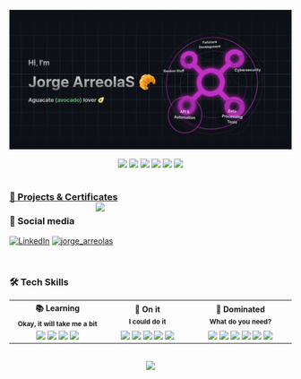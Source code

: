 <a href="https://jorge.arreola.studio"><img src="cover.png"/></a>

<div align="center">
  <img src="https://img.shields.io/badge/Manjaro-35BF5C?style=for-the-badge&logo=Manjaro&logoColor=white"/>
  <img src="https://img.shields.io/badge/NeoVim-%2357A143.svg?&style=for-the-badge&logo=neovim&logoColor=white"/>
  <img src="https://img.shields.io/badge/oh_my_zsh-1A2C34?style=for-the-badge&logo=ohmyzsh&logoColor=white"/>
  <img src="https://img.shields.io/badge/Brave-FF1B2D?style=for-the-badge&logo=Brave&logoColor=white"/>
  <img src="https://img.shields.io/badge/Jupyter-F37626.svg?&style=for-the-badge&logo=Jupyter&logoColor=white"/>
  <img src="https://img.shields.io/badge/Obsidian-%23483699.svg?style=for-the-badge&logo=obsidian&logoColor=white"/>
</div>

<br/>

### [🔰 Projects & Certificates](https://jorge.arreola.studio)  <img width="350" align='right' src="https://github-readme-stats.vercel.app/api?username=arreola-as-exe&theme=transparent&count_private=true&show_icons=true&include_all_commits=true&hide_rank=true&hide_border=true&a=b">

### 🥂 Social media

[![LinkedIn](https://img.shields.io/badge/linkedin-%230077B5.svg?style=for-the-badge&logo=linkedin&logoColor=white)](https://www.linkedin.com/in/jorgearreolas/)
[![jorge_arreolas](https://img.shields.io/badge/Instagram-E4405F?style=for-the-badge&logo=instagram&logoColor=white)](https://www.instagram.com/jorge.as.exe/)

<br/>

### 🛠 Tech Skills

<table border="0">
    <tr>
    <th width="500px">
      📚 Learning
      <br/>
      <sub>Okay, it will take me a bit</sub>
     </th>
    <th width="500px">
      🎯 On it
      <br/>
      <sub>I could do it</sub>
     </th>
    <th width="500px">
      🔱 Dominated
      <br/>
      <sub>What do you need?</sub>
     </th>
  </tr>
  <tr>
    <td align="center">
      <img src="https://img.shields.io/badge/kotlin-%237F52FF.svg?style=for-the-badge&logo=kotlin&logoColor=white"/>
      <img src="https://img.shields.io/badge/Android-3DDC84?style=for-the-badge&logo=android&logoColor=white"/>
      <img src="https://img.shields.io/badge/spring-%236DB33F.svg?style=for-the-badge&logo=spring&logoColor=white"/>
      <img src="https://img.shields.io/badge/rust-%23000000.svg?style=for-the-badge&logo=rust&logoColor=white"/>
      </td>
    <td align="center">
      <img src="https://img.shields.io/badge/strapi-2e7eea?style=for-the-badge&logo=strapi&logoColor=white"/>
      <img src="https://img.shields.io/badge/Python-3776AB?style=for-the-badge&logo=python&logoColor=white"/>
      <img src="https://img.shields.io/badge/firebase-ffca28?style=for-the-badge&logo=firebase&logoColor=black"/>
      <img src="https://img.shields.io/badge/docker-%230db7ed.svg?style=for-the-badge&logo=docker&logoColor=white"/>
      <img src="https://img.shields.io/badge/Cloudflared-F38020?style=for-the-badge&logo=Cloudflare&logoColor=white"/>
    </td>
    <td align="center">
      <img src="https://img.shields.io/badge/TypeScript-007ACC?style=for-the-badge&logo=typescript&logoColor=white"/>
      <img src="https://img.shields.io/badge/JavaScript-323330?style=for-the-badge&logo=javascript&logoColor=F7DF1E"/>
      <img src="https://img.shields.io/badge/React-20232A?style=for-the-badge&logo=react&logoColor=61DAFB"/>
      <img src="https://img.shields.io/badge/next.js-000000?style=for-the-badge&logo=nextdotjs&logoColor=white"/>
      <img src="https://img.shields.io/badge/nestjs-%23E0234E.svg?style=for-the-badge&logo=nestjs&logoColor=white"/>
      <img src="https://img.shields.io/badge/tailwindcss-%2338B2AC.svg?style=for-the-badge&logo=tailwind-css&logoColor=white"/>
     </td>
  </tr>
  </table>
  
<br/>

<div align="center">
    <img src="http://github-profile-summary-cards.vercel.app/api/cards/profile-details?username=arreola-as-exe&theme=github_dark"/>
</div>
 
